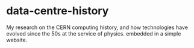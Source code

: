 # data-centre-history
My research on the CERN computing history, and how technologies have evolved since the 50s at the service of physics. embedded in a simple website. 
